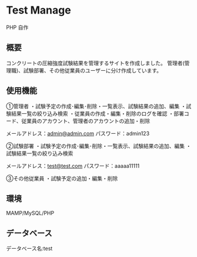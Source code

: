 # Test Manage
PHP 自作

## 概要
コンクリートの圧縮強度試験結果を管理するサイトを作成しました。
管理者(管理職)、試験部署、その他従業員のユーザーに分け作成しています。

## 使用機能
①管理者
・試験予定の作成･編集･削除・一覧表示、試験結果の追加、編集
・試験結果一覧の絞り込み検索
・従業員の作成・編集・削除のログを確認
・部署コード、従業員のアカウント、管理者のアカウントの追加・削除

メールアドレス：admin@admin.com
パスワード：admin123

②試験部署
・試験予定の作成･編集･削除・一覧表示、試験結果の追加、編集
・試験結果一覧の絞り込み検索

メールアドレス：test@test.com
パスワード：aaaaa11111

③その他従業員
・試験予定の追加・編集・削除

## 環境
MAMP/MySQL/PHP

## データベース
データベース名:test


